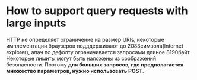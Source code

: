 # How to support query requests with large inputs

HTTP не определяет ограничение на размер URIs, некоторые имплементации браузеров подддерживают до 2083символа(Internet explorer), апач по дефолту ограничивается запросами длиное 8190байт. Некоторые лимиты могут быть наложены из соображений безопасности. Поэтому **для больших запросов, где предполагается множество параметров, нужно использовать POST**.

